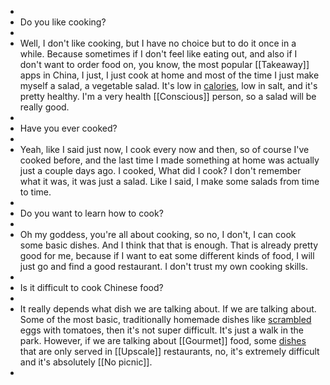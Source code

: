 -
- Do you like cooking?
-
- Well, I don't like cooking, but I have no choice but to do it once in a while. Because sometimes if I don't feel like eating out, and also if I don't want to order food on, you know, the most popular [[Takeaway]] apps in China, I just, I just cook at home and most of the time I just make myself a salad, a vegetable salad. It's low in [calories]([[Calory]]), low in salt, and it's pretty healthy. I'm a very health [[Conscious]] person, so a salad will be really good.
-
- Have you ever cooked?
-
- Yeah, like I said just now, I cook every now and then, so of course I've cooked before, and the last time I made something at home was actually just a couple days ago. I cooked, What did I cook? I don't remember what it was, it was just a salad. Like I said, I make some salads from time to time.
-
- Do you want to learn how to cook?
-
- Oh my goddess, you're all about cooking, so no, I don't, I can cook some basic dishes. And I think that that is enough. That is already pretty good for me, because if I want to eat some different kinds of food, I will just go and find a good restaurant. I don't trust my own cooking skills.
-
- Is it difficult to cook Chinese food?
-
- It really depends what dish we are talking about. If we are talking about. Some of the most basic, traditionally homemade dishes like [scrambled]([[Scramble]]) eggs with tomatoes, then it's not super difficult. It's just a walk in the park. However, if we are talking about [[Gourmet]] food, some [dishes]([[Dish]]) that are only served in [[Upscale]] restaurants, no, it's extremely difficult and it's absolutely [[No picnic]].
-